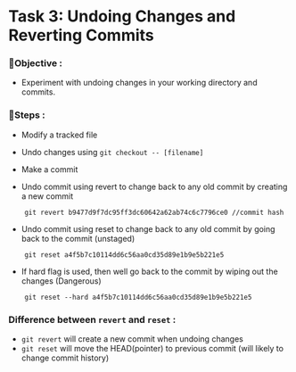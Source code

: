 
# Task 3: Undoing Changes and Reverting Commits

### 🎯Objective :

- Experiment with undoing changes in your working directory and commits.

### 📝Steps :

* Modify a tracked file

* Undo changes using `git checkout -- [filename]`

* Make a commit

* Undo commit using revert to change back to any old commit by creating a new commit

```
    git revert b9477d9f7dc95ff3dc60642a62ab74c6c7796ce0 //commit hash
```

* Undo commit using reset to change back to any old commit by going back to the commit (unstaged) 

```
    git reset a4f5b7c10114dd6c56aa0cd35d89e1b9e5b221e5
```

* If hard flag is used, then well go back to the commit by wiping out the changes (Dangerous)

```
    git reset --hard a4f5b7c10114dd6c56aa0cd35d89e1b9e5b221e5 
```

### Difference between `revert` and `reset` :

* `git revert` will create a new commit when undoing changes
* `git reset` will move the HEAD(pointer) to previous commit (will likely to change commit history)